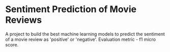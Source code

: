 # Sentiment Prediction of Movie Reviews

A project to build the best machine learning models to predict the sentiment of a movie review as 'positive' or 'negative'.
Evaluation metric - f1 micro score.
